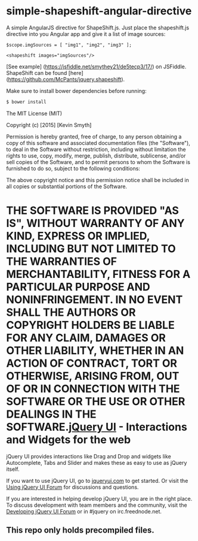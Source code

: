 simple-shapeshift-angular-directive
============================

A simple AngularJS directive for ShapeShift.js. Just place the shapeshift.js directive into you Angular app and give it a list of image sources:

```
$scope.imgSources = [ "img1", "img2", "img3" ];
```

```
<shapeshift images="imgSources"/>
```

[See example] (https://jsfiddle.net/smythey21/de5tecp3/17/) on JSFiddle. ShapeShift can be found [here] (https://github.com/McPants/jquery.shapeshift).

Make sure to install bower dependencies before running:

```bash
$ bower install
```


The MIT License (MIT)

Copyright (c) [2015] [Kevin Smyth]

Permission is hereby granted, free of charge, to any person obtaining a copy
of this software and associated documentation files (the "Software"), to deal
in the Software without restriction, including without limitation the rights
to use, copy, modify, merge, publish, distribute, sublicense, and/or sell
copies of the Software, and to permit persons to whom the Software is
furnished to do so, subject to the following conditions:

The above copyright notice and this permission notice shall be included in all
copies or substantial portions of the Software.

THE SOFTWARE IS PROVIDED "AS IS", WITHOUT WARRANTY OF ANY KIND, EXPRESS OR
IMPLIED, INCLUDING BUT NOT LIMITED TO THE WARRANTIES OF MERCHANTABILITY,
FITNESS FOR A PARTICULAR PURPOSE AND NONINFRINGEMENT. IN NO EVENT SHALL THE
AUTHORS OR COPYRIGHT HOLDERS BE LIABLE FOR ANY CLAIM, DAMAGES OR OTHER
LIABILITY, WHETHER IN AN ACTION OF CONTRACT, TORT OR OTHERWISE, ARISING FROM,
OUT OF OR IN CONNECTION WITH THE SOFTWARE OR THE USE OR OTHER DEALINGS IN THE
SOFTWARE.[jQuery UI](http://jqueryui.com/) - Interactions and Widgets for the web
================================

jQuery UI provides interactions like Drag and Drop and widgets like Autocomplete, Tabs and Slider and makes these as easy to use as jQuery itself.

If you want to use jQuery UI, go to [jqueryui.com](http://jqueryui.com) to get started. Or visit the [Using jQuery UI Forum](http://forum.jquery.com/using-jquery-ui) for discussions and questions.

If you are interested in helping develop jQuery UI, you are in the right place.
To discuss development with team members and the community, visit the [Developing jQuery UI Forum](http://forum.jquery.com/developing-jquery-ui) or in #jquery on irc.freednode.net.

## This repo only holds precompiled files.
